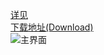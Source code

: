 [详见](https://gitee.com/ying32/govcl/wikis/UI%E8%AE%BE%E8%AE%A1%E5%99%A8)  
[下载地址(Download)](https://github.com/ying32/govcl/releases)  
![主界面](https://raw.githubusercontent.com/ying32/govcl/master/UIDesigner/main.png)     